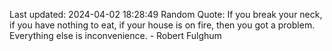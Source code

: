 Last updated: 2024-04-02 18:28:49
Random Quote: If you break your neck, if you have nothing to eat, if your house is on fire, then you got a problem. Everything else is inconvenience. - Robert Fulghum